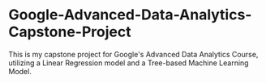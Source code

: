 # Google-Advanced-Data-Analytics-Capstone-Project
This is my capstone project for Google's Advanced Data Analytics Course, utilizing a Linear Regression model and a Tree-based Machine Learning Model.
